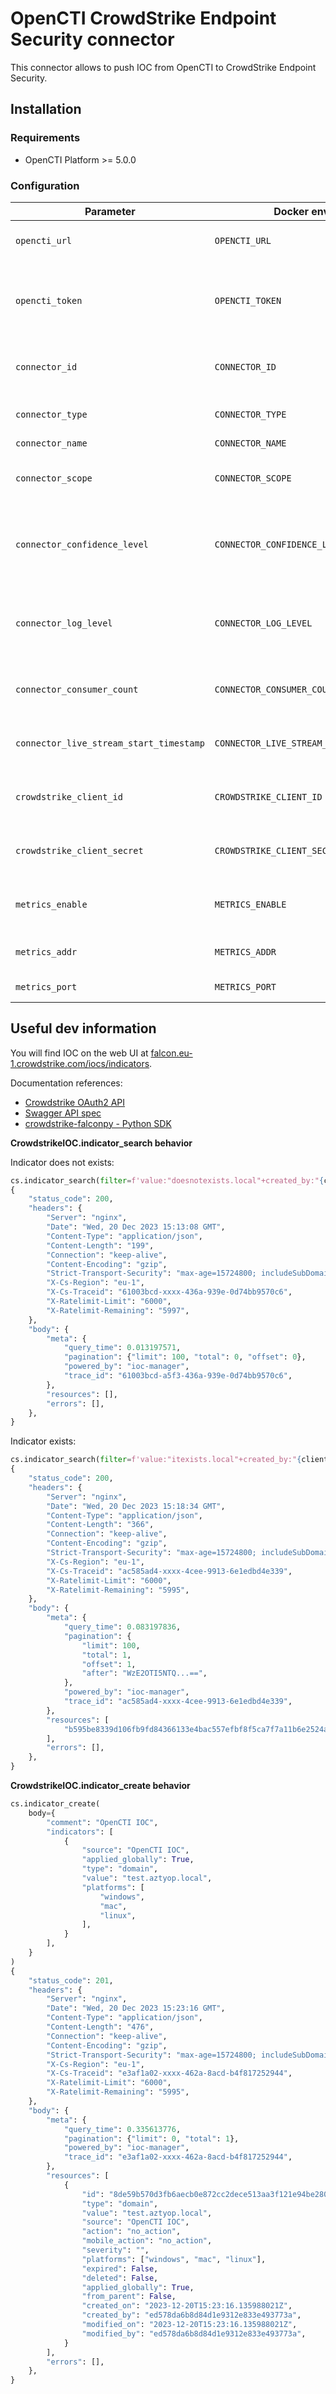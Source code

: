 # OpenCTI CrowdStrike Endpoint Security connector

This connector allows to push IOC from OpenCTI to CrowdStrike Endpoint Security.

## Installation

### Requirements

- OpenCTI Platform >= 5.0.0

### Configuration

| Parameter                              | Docker envvar                          | Mandatory    | Description                                                                                   |
| -------------------------------------- | -------------------------------------- | ------------ |-----------------------------------------------------------------------------------------------|
| `opencti_url`                          | `OPENCTI_URL`                          | Yes          | The URL of the OpenCTI platform.                                                              |
| `opencti_token`                        | `OPENCTI_TOKEN`                        | Yes          | The default admin token configured in the OpenCTI platform parameters file.                   |
| `connector_id`                         | `CONNECTOR_ID`                         | Yes          | A valid arbitrary `UUIDv4` that must be unique for this connector.                            |
| `connector_type`                       | `CONNECTOR_TYPE`                       | Yes          | Must be `STREAM` (this is the connector type).                                                |
| `connector_name`                       | `CONNECTOR_NAME`                       | Yes          | Connector name.       |
| `connector_scope`                      | `CONNECTOR_SCOPE`                      | Yes          | Must be `crowdstrike`, not used in this connector.                                            |
| `connector_confidence_level`           | `CONNECTOR_CONFIDENCE_LEVEL`           | Yes          | The default confidence level for created sightings (a number between 1 and 4).                |
| `connector_log_level`                  | `CONNECTOR_LOG_LEVEL`                  | Yes          | The log level for this connector, could be `debug`, `info`, `warn` or `error` (less verbose). |
| `connector_consumer_count`             | `CONNECTOR_CONSUMER_COUNT`             | No           | Number of consumer/worker that will push data.                                      |
| `connector_live_stream_start_timestamp`| `CONNECTOR_LIVE_STREAM_START_TIMESTAMP`| No           | Start timestamp used on connector first start.                                                |
| `crowdstrike_client_id`                | `CROWDSTRIKE_CLIENT_ID`                | Yes          | Crowdstrike client ID used to connect to the API.                                             |
| `crowdstrike_client_secret`            | `CROWDSTRIKE_CLIENT_SECRET`            | Yes          | Crowdstrike client secret used to connect to the API.                                         |
| `metrics_enable`                       | `METRICS_ENABLE`                       | No           | Whether or not Prometheus metrics should be enabled.                                          |
| `metrics_addr`                         | `METRICS_ADDR`                         | No           | Bind IP address to use for metrics endpoint.                                                  |
| `metrics_port`                         | `METRICS_PORT`                         | No           | Port to use for metrics endpoint.                                                             |

## Useful dev information

You will find IOC on the web UI at [falcon.eu-1.crowdstrike.com/iocs/indicators](https://falcon.eu-1.crowdstrike.com/iocs/indicators).

Documentation references:
- [Crowdstrike OAuth2 API](https://falcon.eu-1.crowdstrike.com/documentation/page/a2a7fc0e/crowdstrike-oauth2-based-apis)
- [Swagger API spec](https://assets.falcon.eu-1.crowdstrike.com/support/api/swagger-eu.html)
- [crowdstrike-falconpy - Python SDK](https://pypi.org/project/crowdstrike-falconpy/)

**CrowdstrikeIOC.indicator_search behavior**

Indicator does not exists:

```python
cs.indicator_search(filter=f'value:"doesnotexists.local"+created_by:"{client_id}"')
{
    "status_code": 200,
    "headers": {
        "Server": "nginx",
        "Date": "Wed, 20 Dec 2023 15:13:08 GMT",
        "Content-Type": "application/json",
        "Content-Length": "199",
        "Connection": "keep-alive",
        "Content-Encoding": "gzip",
        "Strict-Transport-Security": "max-age=15724800; includeSubDomains, max-age=31536000; includeSubDomains",
        "X-Cs-Region": "eu-1",
        "X-Cs-Traceid": "61003bcd-xxxx-436a-939e-0d74bb9570c6",
        "X-Ratelimit-Limit": "6000",
        "X-Ratelimit-Remaining": "5997",
    },
    "body": {
        "meta": {
            "query_time": 0.013197571,
            "pagination": {"limit": 100, "total": 0, "offset": 0},
            "powered_by": "ioc-manager",
            "trace_id": "61003bcd-a5f3-436a-939e-0d74bb9570c6",
        },
        "resources": [],
        "errors": [],
    },
}
```

Indicator exists:

```python
cs.indicator_search(filter=f'value:"itexists.local"+created_by:"{client_id}"')
{
    "status_code": 200,
    "headers": {
        "Server": "nginx",
        "Date": "Wed, 20 Dec 2023 15:18:34 GMT",
        "Content-Type": "application/json",
        "Content-Length": "366",
        "Connection": "keep-alive",
        "Content-Encoding": "gzip",
        "Strict-Transport-Security": "max-age=15724800; includeSubDomains, max-age=31536000; includeSubDomains",
        "X-Cs-Region": "eu-1",
        "X-Cs-Traceid": "ac585ad4-xxxx-4cee-9913-6e1edbd4e339",
        "X-Ratelimit-Limit": "6000",
        "X-Ratelimit-Remaining": "5995",
    },
    "body": {
        "meta": {
            "query_time": 0.083197836,
            "pagination": {
                "limit": 100,
                "total": 1,
                "offset": 1,
                "after": "WzE2OTI5NTQ...==",
            },
            "powered_by": "ioc-manager",
            "trace_id": "ac585ad4-xxxx-4cee-9913-6e1edbd4e339",
        },
        "resources": [
            "b595be8339d106fb9fd84366133e4bac557efbf8f5ca7f7a11b6e2524a57bf2d"
        ],
        "errors": [],
    },
}
```

**CrowdstrikeIOC.indicator_create behavior**

```python
cs.indicator_create(
    body={
        "comment": "OpenCTI IOC",
        "indicators": [
            {
                "source": "OpenCTI IOC",
                "applied_globally": True,
                "type": "domain",
                "value": "test.aztyop.local",
                "platforms": [
                    "windows",
                    "mac",
                    "linux",
                ],
            }
        ],
    }
)
{
    "status_code": 201,
    "headers": {
        "Server": "nginx",
        "Date": "Wed, 20 Dec 2023 15:23:16 GMT",
        "Content-Type": "application/json",
        "Content-Length": "476",
        "Connection": "keep-alive",
        "Content-Encoding": "gzip",
        "Strict-Transport-Security": "max-age=15724800; includeSubDomains, max-age=31536000; includeSubDomains",
        "X-Cs-Region": "eu-1",
        "X-Cs-Traceid": "e3af1a02-xxxx-462a-8acd-b4f817252944",
        "X-Ratelimit-Limit": "6000",
        "X-Ratelimit-Remaining": "5995",
    },
    "body": {
        "meta": {
            "query_time": 0.335613776,
            "pagination": {"limit": 0, "total": 1},
            "powered_by": "ioc-manager",
            "trace_id": "e3af1a02-xxxx-462a-8acd-b4f817252944",
        },
        "resources": [
            {
                "id": "8de59b570d3fb6aecb0e872cc2dece513aa3f121e94be2803423372eef2023a5",
                "type": "domain",
                "value": "test.aztyop.local",
                "source": "OpenCTI IOC",
                "action": "no_action",
                "mobile_action": "no_action",
                "severity": "",
                "platforms": ["windows", "mac", "linux"],
                "expired": False,
                "deleted": False,
                "applied_globally": True,
                "from_parent": False,
                "created_on": "2023-12-20T15:23:16.135988021Z",
                "created_by": "ed578da6b8d84d1e9312e833e493773a",
                "modified_on": "2023-12-20T15:23:16.135988021Z",
                "modified_by": "ed578da6b8d84d1e9312e833e493773a",
            }
        ],
        "errors": [],
    },
}
```
